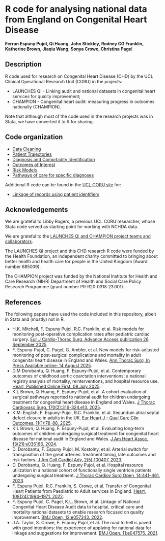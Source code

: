 # R code for analysing national data from England on Congenital Heart Disease 

**Ferran Espuny Pujol, Qi Huang, John Stickley, Rodney CG Franklin, Katherine Brown, Jiaqiu Wang, Sonya Crowe, Christina Pagel**

## Description

R code used for research on Congenital Heart Disease (CHD) by the UCL Clinical Operational Research Unit (CORU) in the projects: 

* LAUNCHES QI - Linking audit and national datasets in congenital heart services for quality improvement;
* CHAMPION - Congenital heart audit: measuring progress in outcomes nationally (CHAMPION).

Note that although most of the code used in the research projects was in Stata, we have converted it to R for sharing.

## Code organization

* [Data Cleaning](<https://github.com/UCL-CORU/CHD-research-code/tree/main/01 Data cleaning>)
* [Patient Trajectories](<https://github.com/UCL-CORU/CHD-research-code/tree/main/02 Patient trajectories>)
* [Diagnosis and Comorbidity Identification](<https://github.com/UCL-CORU/CHD-research-code/tree/main/03 Diagnosis and comorbidity identification>)
* [Outcomes of Interest](<https://github.com/UCL-CORU/CHD-research-code/tree/main/04 Outcomes of interest>)
* [Risk Models](<https://github.com/UCL-CORU/CHD-research-code/tree/main/05 Risk models>)
* [Pathways of care for specific diagnoses](<https://github.com/UCL-CORU/CHD-research-code/tree/main/06 Pathways of care for specific diagnoses>)

Additional R code can be found in the [UCL CORU site](https://github.com/UCL-CORU/) for:
* [Linkage of records using patient identifiers](https://github.com/UCL-CORU/LAUNCHESQI_Linkage)


## Acknowledgements

We are grateful to Libby Rogers, a previous UCL CORU researcher, whose Stata code served as starting point for working with NCHDA data.

We are grateful to the [LAUNCHES QI and CHAMPION project teams and collaborators](https://www.ucl.ac.uk/clinical-operational-research-unit/research-domains/congenital-heart-disease-children-and-adults). 

The LAUNCHES QI project and this CHD research R code were funded by the Health Foundation, an independent charity committed to bringing about better health and health care for people in the United Kingdom (Award number 685009).

The CHAMPION project was funded by the National Institute for Health and Care Research (NIHR) Department of Health and Social Care Policy Research Programme (grant number PR‐R20‐0318‐23 001).

## References
The following papers have used the code included in this repository, albeit in Stata and (mostly) not in R. 
* H.K. Mitchell, F. Espuny Pujol, R.C. Franklin, et al. Risk models for monitoring post-operative complication rates after pediatric cardiac surgery. [Eur J Cardio-Thorac Surg, Advance Access publication 26 September 2025](https://doi.org/10.1093/ejcts/ezaf317).
* F. Espuny-Pujol, C. Pagel, G. Ambler, et al. New models for risk-adjusted monitoring of post-surgical complications and mortality in adult congenital heart disease in England and Wales. [Ann Thorac Surg, In Press Available online: 14 August 2025](https://www.sciencedirect.com/science/article/pii/S0003497525007519). 
* D.M Dorobantu, Q. Huang, F. Espuny-Pujol, et al. Contemporary outcomes of childhood aortic coarctation interventions: a national registry analysis of mortality, reinterventions, and hospital resource use. [Heart, Published Online First: 08 July 2025](https://doi.org/10.1136/heartjnl-2024-325346).
* K.L Brown, Q. Huang, F. Espuny-Pujol, et al. A cohort evaluation of surgical pathways reported to national audit for children undergoing treatment for congenital heart disease in England and Wales. [J Thorac Cardiovasc Surg, 170(2):316-324.e13. 2025](https://doi.org/10.1016/j.jtcvs.2025.02.029).
* K.M. English, F. Espuny-Pujol, R.C. Franklin, et al. Secundum atrial septal defect closure in adults in the UK. [Eur Heart J - Qual Care Clin Outcomes, 11(1):78–88. 2025](https://doi.org/10.1093/ehjqcco/qcae019).
* K.L Brown, Q. Huang, F. Espuny-Pujol, et al. Evaluating long-term outcomes of children undergoing surgical treatment for congenital heart disease for national audit in England and Wales. [J Am Heart Assoc, 13(21):e035166. 2024](https://www.ahajournals.org/doi/10.1161/JAHA.124.035166).
* D. Dorobantu, F. Espuny Pujol, M. Kostolny, et al. Arterial switch for transposition of the great arteries: treatment timing, late outcomes and risk factors. [J Am Coll Cardiol Adv, 2(5):100407. 2023](https://doi.org/10.1016/j.jacadv.2023.100407).
* D. Dorobantu, Q. Huang, F. Espuny Pujol, et al. Hospital resource utilization in a national cohort of functionally single ventricle patients undergoing surgical treatment. [J Thorac Cardiov Surg Open, 14:441–461. 2023](https://doi.org/10.1016/j.xjon.2023.03.014).
* F. Espuny Pujol, R.C. Franklin, S. Crowe, et al. Transfer of Congenital Heart Patients from Paediatric to Adult services in England. [Heart, 108(24):1964–1971. 2022](https://doi.org/10.1136/heartjnl-2022-321085).
* F. Espuny Pujol, C. Pagel, K.L. Brown, et al. Linkage of National Congenital Heart Disease Audit data to hospital, critical care and mortality national datasets to enable research focused on quality improvement. [BMJ Open, 12:e057343. 2022](https://doi.org/10.1136/bmjopen-2021-057343).
* J.A. Taylor, S. Crowe, F. Espuny Pujol, et al. The road to hell is paved with good intentions: the experience of applying for national data for linkage and suggestions for improvement. [BMJ Open, 11:e047575. 2021](https://doi.org/10.1136/bmjopen-2020-047575).

